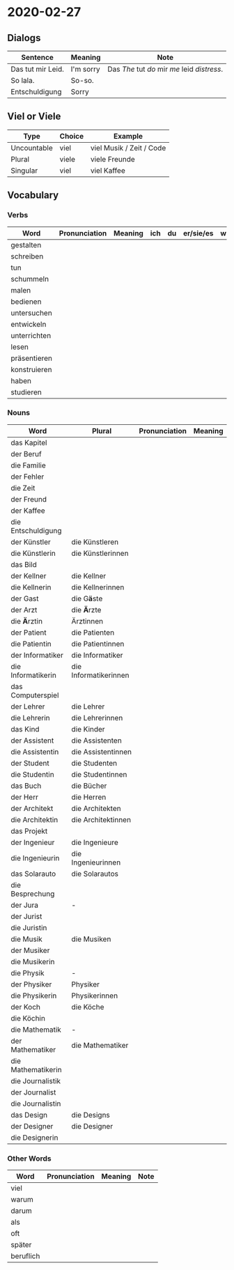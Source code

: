 # 2020-02-27

## Dialogs

Sentence|Meaning|Note
-|-|-
Das tut mir Leid.|I'm sorry|Das *The* tut *do* mir *me* leid *distress*.
So lala.|So-so.
Entschuldigung|Sorry

## Viel or Viele

Type|Choice|Example
-|-|-
Uncountable|viel|viel Musik / Zeit / Code
Plural|viele|viele Freunde
Singular|viel|viel Kaffee

## Vocabulary

### Verbs

Word|Pronunciation|Meaning|ich|du|er/sie/es|wir|ihr|sie/Sie
-|-|-|-|-|-|-|-|-
gestalten|
schreiben|
tun|
schummeln|
malen|
bedienen|
untersuchen|
entwickeln|
unterrichten|
lesen|
präsentieren|
konstruieren|
haben|
studieren|

### Nouns

Word|Plural|Pronunciation|Meaning
-|-|-|-
das Kapitel|
der Beruf|
die Familie|
der Fehler|
die Zeit|
der Freund|
der Kaffee|
die Entschuldigung|
der Künstler|die Künstleren
die Künstlerin|die Künstlerinnen
das Bild|
der Kellner|die Kellner
die Kellnerin|die Kellnerinnen
der Gast|die G**ä**ste|
der Arzt|die **Ä**rzte|
die **Ä**rztin|Ärztinnen
der Patient|die Patienten|
die Patientin|die Patientinnen|
der Informatiker|die Informatiker
die Informatikerin|die Informatikerinnen
das Computerspiel|
der Lehrer|die Lehrer
die Lehrerin|die Lehrerinnen
das Kind|die Kinder
der Assistent|die Assistenten
die Assistentin|die Assistentinnen
der Student|die Studenten
die Studentin|die Studentinnen
das Buch|die Bücher
der Herr|die Herren
der Architekt|die Architekten
die Architektin|die Architektinnen
das Projekt|
der Ingenieur|die Ingenieure
die Ingenieurin|die Ingenieurinnen
das Solarauto|die Solarautos
die Besprechung|
der Jura|-
der Jurist|
die Juristin|
die Musik|die Musiken
der Musiker|
die Musikerin|
die Physik|-
der Physiker|Physiker
die Physikerin|Physikerinnen
der Koch|die Köche
die Köchin|
die Mathematik|-
der Mathematiker|die Mathematiker
die Mathematikerin|
die Journalistik|
der Journalist|
die Journalistin|
das Design|die Designs
der Designer|die Designer
die Designerin|

### Other Words

Word|Pronunciation|Meaning|Note
-|-|-|-
viel|
warum|
darum|
als|
oft|
später|
beruflich|
